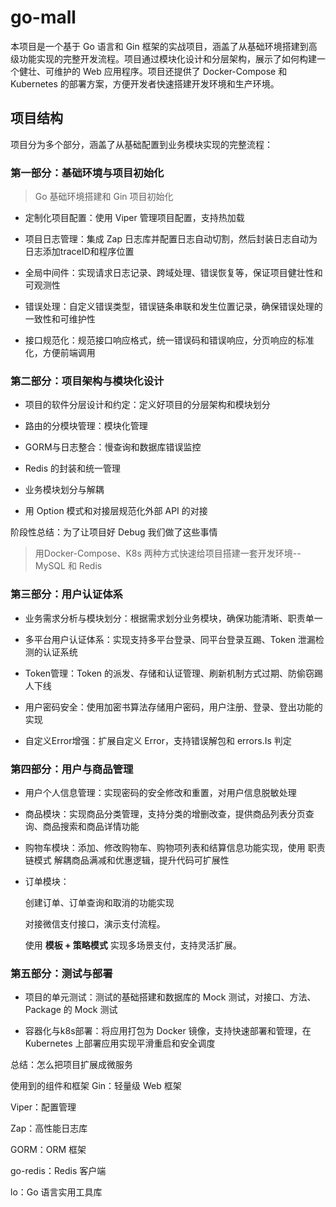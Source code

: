# go-mall

本项目是一个基于 Go 语言和 Gin 框架的实战项目，涵盖了从基础环境搭建到高级功能实现的完整开发流程。项目通过模块化设计和分层架构，展示了如何构建一个健壮、可维护的 Web 应用程序。项目还提供了 Docker-Compose 和 Kubernetes 的部署方案，方便开发者快速搭建开发环境和生产环境。

## 项目结构
项目分为多个部分，涵盖了从基础配置到业务模块实现的完整流程：

### 第一部分：基础环境与项目初始化

> Go 基础环境搭建和 Gin 项目初始化

- 定制化项目配置：使用 Viper 管理项目配置，支持热加载

- 项目日志管理：集成 Zap 日志库并配置日志自动切割，然后封装日志自动为日志添加traceID和程序位置

- 全局中间件：实现请求日志记录、跨域处理、错误恢复等，保证项目健壮性和可观测性

- 错误处理：自定义错误类型，错误链条串联和发生位置记录，确保错误处理的一致性和可维护性

- 接口规范化：规范接口响应格式，统一错误码和错误响应，分页响应的标准化，方便前端调用

### 第二部分：项目架构与模块化设计

- 项目的软件分层设计和约定：定义好项目的分层架构和模块划分

- 路由的分模块管理：模块化管理

- GORM与日志整合：慢查询和数据库错误监控

- Redis 的封装和统一管理

- 业务模块划分与解耦

- 用 Option 模式和对接层规范化外部 API 的对接

阶段性总结：为了让项目好 Debug 我们做了这些事情
> 用Docker-Compose、K8s 两种方式快速给项目搭建一套开发环境-- MySQL 和 Redis

### 第三部分：用户认证体系

- 业务需求分析与模块划分：根据需求划分业务模块，确保功能清晰、职责单一

- 多平台用户认证体系：实现支持多平台登录、同平台登录互踢、Token 泄漏检测的认证系统

- Token管理：Token 的派发、存储和认证管理、刷新机制方式过期、防偷窃踢人下线

- 用户密码安全：使用加密书算法存储用户密码，用户注册、登录、登出功能的实现

- 自定义Error增强：扩展自定义 Error，支持错误解包和 errors.Is 判定

### 第四部分：用户与商品管理

- 用户个人信息管理：实现密码的安全修改和重置，对用户信息脱敏处理

- 商品模块：实现商品分类管理，支持分类的增删改查，提供商品列表分页查询、商品搜索和商品详情功能

- 购物车模块：添加、修改购物车、购物项列表和结算信息功能实现，使用 职责链模式 解耦商品满减和优惠逻辑，提升代码可扩展性

- 订单模块：

   创建订单、订单查询和取消的功能实现

  对接微信支付接口，演示支付流程。

  使用 **模板 + 策略模式** 实现多场景支付，支持灵活扩展。



### 第五部分：测试与部署

- 项目的单元测试：测试的基础搭建和数据库的 Mock 测试，对接口、方法、Package 的 Mock 测试

- 容器化与k8s部署：将应用打包为 Docker 镜像，支持快速部署和管理，在 Kubernetes 上部署应用实现平滑重启和安全调度


总结：怎么把项目扩展成微服务


使用到的组件和框架
Gin：轻量级 Web 框架

Viper：配置管理

Zap：高性能日志库

GORM：ORM 框架

go-redis：Redis 客户端

lo：Go 语言实用工具库